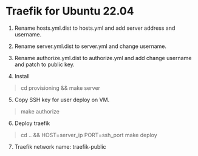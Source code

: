 # Traefik for Ubuntu 22.04

1. Rename hosts.yml.dist to hosts.yml and add server address and username.

2. Rename server.yml.dist to server.yml and change username.

3. Rename authorize.yml.dist to authorize.yml and add change username and patch to public key.

4. Install

>cd provisioning && make server

5. Copy SSH key for user deploy on VM. 

>make authorize

6. Deploy traefik

>cd .. && HOST=server_ip PORT=ssh_port make deploy

7. Traefik network name: traefik-public
